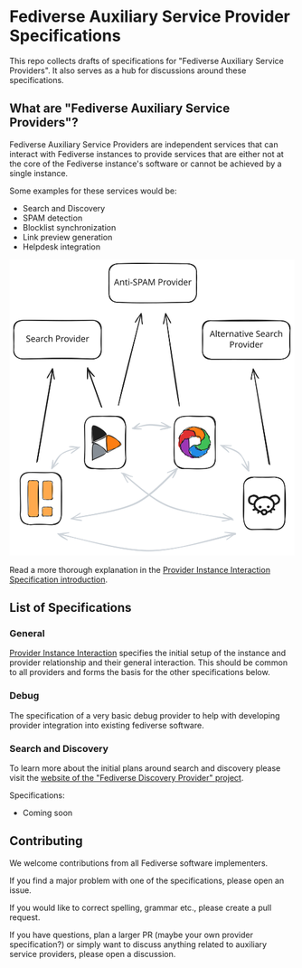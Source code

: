 # Fediverse Auxiliary Service Provider Specifications

This repo collects drafts of specifications for "Fediverse Auxiliary Service Providers". It also serves as a hub for discussions around these specifications.

## What are "Fediverse Auxiliary Service Providers"?

Fediverse Auxiliary Service Providers are independent services that can interact with Fediverse instances to provide services that are either not at the core of the Fediverse instance's software or cannot be achieved by a single instance.

Some examples for these services would be:

* Search and Discovery
* SPAM detection
* Blocklist synchronization
* Link preview generation
* Helpdesk integration

![Fediverse instances using difference auxiliary service providers](images/instances_using_providers.svg)

Read a more thorough explanation in the [Provider Instance Interaction Specification introduction](general/v0.1/introduction.md).

## List of Specifications

### General

[Provider Instance Interaction](general/v0.1/) specifies the initial setup of the instance and provider relationship and their general interaction. This should be common to all providers and forms the basis for the other specifications below.

### Debug

The specification of a very basic debug provider to help with developing provider integration into existing fediverse software.

### Search and Discovery

To learn more about the initial plans around search and discovery please visit the [website of the "Fediverse Discovery Provider" project](https://fediscovery.org).

Specifications:

* Coming soon 

## Contributing

We welcome contributions from all Fediverse software implementers.

If you find a major problem with one of the specifications, please open an issue.

If you would like to correct spelling, grammar etc., please create a pull request.

If you have questions, plan a larger PR (maybe your own provider specification?) or simply want to discuss anything related to auxiliary service providers, please open a discussion.
